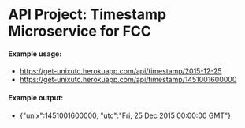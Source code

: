 
# API Project: Timestamp Microservice for FCC

#### Example usage:
* https://get-unixutc.herokuapp.com/api/timestamp/2015-12-25
* https://get-unixutc.herokuapp.com/api/timestamp/1451001600000

#### Example output:
* {"unix":1451001600000, "utc":"Fri, 25 Dec 2015 00:00:00 GMT"}